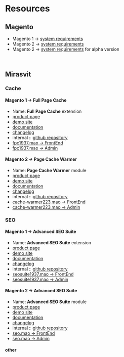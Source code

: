# Resources

<!-- → ↠ ↣ ↦ ⇒ ⇻ ⇸ ─ -->


## Magento

- Magento 1 → [system requirements](https://docs.magento.com/m1/ce/user_guide/magento/system-requirements.html)
- Magento 2 → [system requirements](https://devdocs.magento.com/guides/v2.2/install-gde/system-requirements-tech.html)
- Magento 2 → [system requirements](https://devdocs.magento.com/guides/v2.3/install-gde/system-requirements-tech.html) for alpha version

<br>


## Mirasvit


### Cache

#### Magento 1 → Full Page Cache
- Name:  **Full Page Cache** extension
- [product page](https://mirasvit.com/magento-extensions/full-page-cache.html)
- [demo site](http://fpc19.demo.mirasvit.com)
- [documentation](https://docs.mirasvit.com/doc/extension_fpc/current)
- [changelog](https://docs.mirasvit.com/doc/extension_fpc/current/changelog)
- internal :: [github repository](https://github.com/mirasvit/extension_fpc)
- [fpc1937.mao → FrontEnd](http://fpc1937.mao.mirasvit.com)
- [fpc1937.mao → Admin](http://fpc1937.mao.mirasvit.com/index.php/mageadmin/system_config/edit/section/fpc)


#### Magento 2 → Page Cache Warmer
- Name: **Page Cache Warmer** module
- [product page](https://mirasvit.com/magento-2-extensions/full-page-cache-warmer.html)
- [demo site](http://cache-warmer.m2.mirasvit.com)
- [documentation](https://mirasvit.com/docs/module-cache-warmer/current)
- [changelog](https://mirasvit.com/docs/module-cache-warmer/current/changelog)
- internal :: [github repository](https://github.com/mirasvit/module-cache-warmer)
- [cache-warmer223.mao → FrontEnd](http://cache-warmer223.mao.mirasvit.com)
- [cache-warmer223.mao → Admin](http://cache-warmer223.mao.mirasvit.com/mageadmin/admin)



### SEO

#### Magento 1 → Advanced SEO Suite
- Name: **Advanced SEO Suite** extension
- [product page](https://mirasvit.com/magento-extensions/advanced-seo-suite.html)
- [demo site](http://seo19.demo.mirasvit.com)
- [documentation](https://docs.mirasvit.com/doc/extension_seosuite/current)
- [changelog](https://mirasvit.com/docs/module-seo/current/changelog)
- internal :: [github repository](https://github.com/mirasvit/extension_seo)
- [seosuite1937.mao → FrontEnd](http://seosuite1937.mao.mirasvit.com)
- [seosuite1937.mao → Admin](http://seosuite1937.mao.mirasvit.com/mageadmin)

#### Magento 2 → Advanced SEO Suite
- Name: **Advanced SEO Suite** module
- [product page](https://mirasvit.com/magento-2-extensions/advanced-seo-suite.html)
- [demo site](http://seo.m2.mirasvit.com)
- [documentation](https://mirasvit.com/docs/module-seo/current)
- [changelog](https://mirasvit.com/docs/module-seo/current/changelog)
- internal :: [github repository](https://github.com/mirasvit/module-seo)
- [seo.mao → FrontEnd](http://seo.mao.mirasvit.com)
- [seo.mao → Admin](http://seo.mao.mirasvit.com/mageadmin/admin)



#### other

<!--
| M1 → **Full Page Cache** | M2 → **Page Cache Warmer** | M1 -> **Advanced SEO Suite** | M2 → **Advanced SEO Suite** |
|:-------------------------|:---------------------------|:-----------------------------|:----------------------------|
| [product page](https://mirasvit.com/magento-extensions/full-page-cache.html) | [product page](https://mirasvit.com/magento-2-extensions/full-page-cache-warmer.html) | [product page](https://mirasvit.com/magento-extensions/advanced-seo-suite.html) | [product page](https://mirasvit.com/magento-2-extensions/advanced-seo-suite.html) |
| [demo site] | | | |



- Magento 2 → 
- Magento 2 → 
- Magento 2 → 
- Magento 2 → 
- Magento 2 → 
- Magento 2 → 


-->